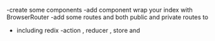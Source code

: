 -create some components
-add component
wrap your index with BrowserRouter
-add some routes and both public and private routes to

- including redix
-action , reducer , store and